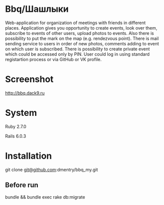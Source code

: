 # Bbq/Шашлыки
Web-application for organization of meetings with friends in different places. Application gives you opportunity to create events, look over them, subscribe to events of other users, upload photos to events. Also there is possibility to put the mark on the map (e.g. rendezvous point). There is mail sending service to users in order of new photos, comments adding to event on which user is subscribed. There is possibility to create private event which could be accessed only by PIN. User could log in using standard registartion process or via GitHub or VK profile.

# Screenshot


http://bbq.dack9.ru

# System
Ruby 2.7.0

Rails 6.0.3

# Installation
git clone git@github.com:dmentry/bbq_my.git

## Before run
bundle && bundle exec rake db:migrate
